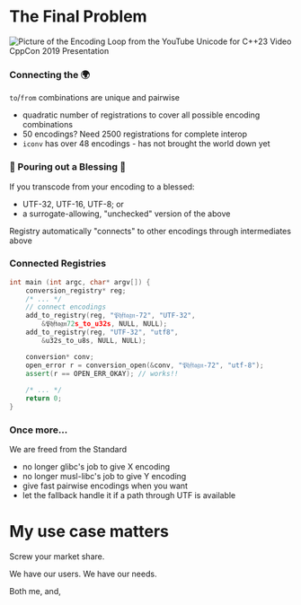 # The Final Problem


![Picture of the Encoding Loop from the YouTube Unicode for C++23 Video CppCon 2019 Presentation](resources/SimpleIdea.jpg)


### Connecting the 🌍

`to`/`from` combinations are unique and pairwise
- quadratic number of registrations to cover all possible encoding combinations
- 50 encodings? Need 2500 registrations for complete interop
- `iconv` has over 48 encodings - has not brought the world down yet


### 🙏 Pouring out a Blessing 🙏

If you transcode from your encoding to a blessed:
- UTF-32, UTF-16, UTF-8; or
- a surrogate-allowing, "unchecked" version of the above

Registry automatically "connects" to other encodings through intermediates above


### Connected Registries

```cpp
int main (int argc, char* argv[]) {
	conversion_registry* reg;
	/* ... */
	// connect encodings
	add_to_registry(reg, "𝔓𝔥𝔣𝔱𝔞𝔤𝔫-72", "UTF-32",
		&𝔓𝔥𝔣𝔱𝔞𝔤𝔫72s_to_u32s, NULL, NULL);
	add_to_registry(reg, "UTF-32", "utf8",
		&u32s_to_u8s, NULL, NULL);

	conversion* conv;
	open_error r = conversion_open(&conv, "𝔓𝔥𝔣𝔱𝔞𝔤𝔫-72", "utf-8");
	assert(r == OPEN_ERR_OKAY); // works!!
	
	/* ... */
	return 0;
}
```


### Once more...

We are freed from the Standard

- no longer glibc's job to give X encoding
- no longer musl-libc's job to give Y encoding
- give fast pairwise encodings when you want
- let the fallback handle it if a path through UTF is available




# My use case matters

Screw your market share.

We have our users. We have our needs.

Both me, and,
